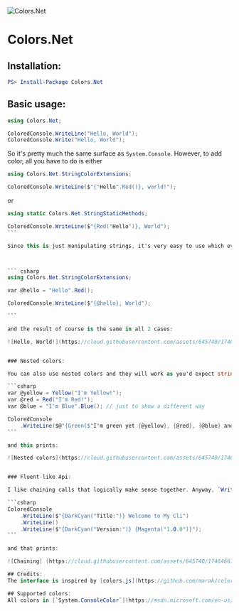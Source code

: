 ![Colors.Net](https://cloud.githubusercontent.com/assets/645740/17468032/e9b76234-5cd8-11e6-96ef-82c0732137e7.png)

Colors.Net
==========

## Installation:

```powershell
PS> Install-Package Colors.Net
```

## Basic usage:

```csharp
using Colors.Net;

ColoredConsole.WriteLine("Hello, World");
ColoredConsole.Write("Hello, World");
```
So it's pretty much the same surface as `System.Console`. However, to add color, all you have to do is either

```csharp
using Colors.Net.StringColorExtensions;

ColoredConsole.WriteLine($"{"Hello".Red()}, world!");
```

or

````csharp
using static Colors.Net.StringStaticMethods;

ColoredConsole.WriteLine($"{Red("Hello")}, World");
```

Since this is just manipulating strings, it's very easy to use which ever pattern you like. I personally like:



``` csharp
using Colors.Net.StringColorExtensions;

var @hello = "Hello".Red();

ColoredConsole.WriteLine($"{@hello}, World");

```

and the result of course is the same in all 2 cases:

![Hello, World!](https://cloud.githubusercontent.com/assets/645740/17464665/4a84d2bc-5c99-11e6-8dac-71912946fd4d.png)


### Nested colors:

You can also use nested colors and they will work as you'd expect string concat to work. For example:

```csharp
var @yellow = Yellow("I'm Yellow!");
var @red = Red("I'm Red!");
var @blue = "I'm Blue".Blue(); // just to show a different way

ColoredConsole
    .WriteLine($@"{Green($"I'm green yet {@yellow}, {@red}, {@blue} and back to green.")}");
```

and this prints:

![Nested colors](https://cloud.githubusercontent.com/assets/645740/17465392/9dc08938-5caa-11e6-84db-fc0fe26f26c4.PNG)


### Fluent-like Api:

I like chaining calls that logically make sense together. Anyway, `WriteLine()` and `Write()` return an instance of `IConsoleWriter` so you can chain `WriteLine()` and `Write()` calls. It looks something like this:

```csharp
ColoredConsole
    .WriteLine($"{DarkCyan("Title:")} Welcome to My Cli")
    .WriteLine()
    .WriteLine($"{DarkCyan("Version:")} {Magenta("1.0.0")}");
```

and that prints:

![Chaining] (https://cloud.githubusercontent.com/assets/645740/17464667/4a857e06-5c99-11e6-928b-0934d88e4390.png)

## Credits:
The interface is inspired by [colors.js](https://github.com/marak/colors.js/).

## Supported colors:
All colors in [`System.ConsoleColor`](https://msdn.microsoft.com/en-us/library/system.consolecolor(v=vs.110).aspx) enum.
